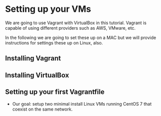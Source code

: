 Setting up your VMs
===================

We are going to use Vagrant with VirtualBox in this tutorial. Vagrant is
capable of using different providers such as AWS, VMware, etc.

In the following we are going to set these up on a MAC but we will provide
instructions for settings these up on Linux, also.

Installing Vagrant
------------------

Installing VirtualBox
---------------------

Setting up your first Vagrantfile
---------------------------------
* Our goal: setup two minimal install Linux VMs running CentOS 7 that coexist
  on the same network.

